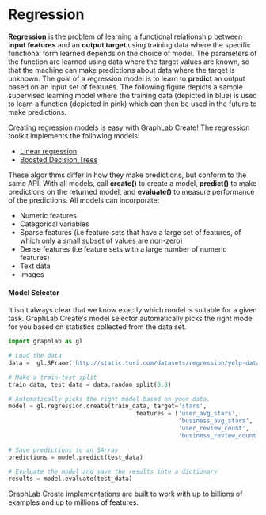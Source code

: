<script src="../turi/js/recview.js"></script>
# Regression
**Regression** is the problem of learning a functional relationship between
**input features** and an **output target** using training data where the
specific functional form learned depends on the choice of model.  The
parameters of the function are learned using data where the target values are
known, so that the machine can make predictions about data where the target is
unknown.  The goal of a regression model is to learn to **predict** an output
based on an input set of features. The following figure depicts a sample
supervised learning model where the training data (depicted in blue) is used to
learn a function (depicted in pink) which can then be used in the future to
make predictions.

<div id="supervised-plot"></div>
<script src="images/regression-plot.js"></script>

Creating regression models is easy with GraphLab Create! The regression
toolkit implements the following models:

* [Linear regression](linear-regression.md)
* [Boosted Decision Trees](boosted_trees_regression.md)

These algorithms differ in how they make predictions, but conform to the same
API. With all models, call **create()** to create a model, **predict()** to make
predictions on the returned model, and **evaluate()** to measure performance of
the predictions. All models can incorporate:

* Numeric features
* Categorical variables
* Sparse features (i.e feature sets that have a large set of features,
of which only a small subset of values are non-zero)
* Dense features (i.e
feature sets with a large number of numeric features)
* Text data
* Images

#### Model Selector

It isn't always clear that we know exactly which model is suitable for a given task.
GraphLab Create's model selector automatically picks the right model for you based
on statistics collected from the data set.

```python
import graphlab as gl

# Load the data
data =  gl.SFrame('http://static.turi.com/datasets/regression/yelp-data.csv')

# Make a train-test split
train_data, test_data = data.random_split(0.8)

# Automatically picks the right model based on your data.
model = gl.regression.create(train_data, target='stars',
                                    features = ['user_avg_stars',
                                                'business_avg_stars',
                                                'user_review_count',
                                                'business_review_count'])

# Save predictions to an SArray
predictions = model.predict(test_data)

# Evaluate the model and save the results into a dictionary
results = model.evaluate(test_data)
```

GraphLab Create implementations are built to work with up to billions of
examples and up to millions of features. 
